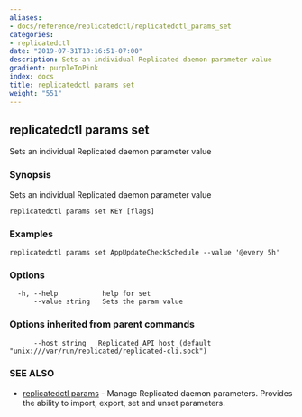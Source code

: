 ```yaml
---
aliases:
- docs/reference/replicatedctl/replicatedctl_params_set
categories:
- replicatedctl
date: "2019-07-31T18:16:51-07:00"
description: Sets an individual Replicated daemon parameter value
gradient: purpleToPink
index: docs
title: replicatedctl params set
weight: "551"
---
```


## replicatedctl params set

Sets an individual Replicated daemon parameter value

### Synopsis

Sets an individual Replicated daemon parameter value

```
replicatedctl params set KEY [flags]
```

### Examples

```
replicatedctl params set AppUpdateCheckSchedule --value '@every 5h'
```

### Options

```
  -h, --help           help for set
      --value string   Sets the param value
```

### Options inherited from parent commands

```
      --host string   Replicated API host (default "unix:///var/run/replicated/replicated-cli.sock")
```

### SEE ALSO

* [replicatedctl params](/api/replicatedctl/replicatedctl_params/)	 - Manage Replicated daemon parameters. Provides the ability to import, export, set and unset parameters.

